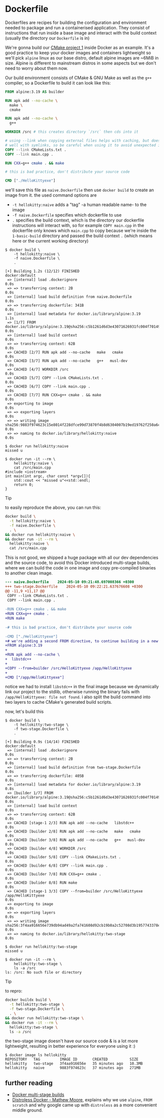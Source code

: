 # Dockerfile

Dockerfiles are recipes for building the configuration and environment needed
to package and run a containerised application. They consist of instructions
that run inside a base image and interact with the build context (usually the
directory our `Dockerfile` is in)

We're gonna build our
[CMake project 1](https://github.com/hlarda/cmake/tree/main/1/cmake) inside
Docker as an example. It's a good practice to keep your docker images and
containers lightweight so we'll pick `alpine` linux as our base distro, default
alpine images are ~6MiB in size. Alpine is different to mainstream distros in
some aspects but we don't need to worry about them now.

Our build environment consists of CMake & GNU Make as well as the `g++`
compiler, so a Dockerfile to build it can look like this:


```dockerfile
FROM alpine:3.19 AS builder

RUN apk add --no-cache \
  make \
  cmake

RUN apk add --no-cache \
  g++

WORKDIR /src # this creates directory `/src` then cds into it

# using --link when copying external files helps with caching, but doesn't work
# well with symlinks, so be careful when using it to avoid unexpected issues
COPY --link CMakeLists.txt .
COPY --link main.cpp .

RUN CXX=g++ cmake . && make

# this is bad practice, don't distribute your source code

CMD ["./HelloKittyexe"]
```

we'll save this file as `naive.Dockerfile` then use `docker build` to create an
image from it. the used command options are

- `-t hellokitty:naive` adds a "tag" -a human readable name- to the image
- `-f naive.Dockerfile` specifies which dockerfile to use
- `.` specifies the build context, which is the directory our dockerfile
  instructions will interact with, so for example `COPY main.cpp` in the
  dockerfile only knows which `main.cpp` to copy because we're inside the
  `1-basic-build` directory and passed the build context `.` (which means here
  or the current working directory)

```console
$ docker build \
    -t hellokitty:naive \
    -f naive.Dockerfile \
    .

[+] Building 1.2s (12/12) FINISHED                                                                                       docker:default
 => [internal] load .dockerignore                                                                                                  0.0s
 => => transferring context: 2B                                                                                                    0.0s
 => [internal] load build definition from naive.Dockerfile                                                                         0.0s
 => => transferring dockerfile: 341B                                                                                               0.0s
 => [internal] load metadata for docker.io/library/alpine:3.19                                                                     1.1s
 => [1/7] FROM docker.io/library/alpine:3.19@sha256:c5b1261d6d3e43071626931fc004f70149baeba2c8ec672bd4f27761f8e1ad6b               0.0s
 => [internal] load build context                                                                                                  0.0s
 => => transferring context: 62B                                                                                                   0.0s
 => CACHED [2/7] RUN apk add --no-cache   make   cmake                                                                             0.0s
 => CACHED [3/7] RUN apk add --no-cache   g++   musl-dev                                                                           0.0s
 => CACHED [4/7] WORKDIR /src                                                                                                      0.0s
 => CACHED [5/7] COPY --link CMakeLists.txt .                                                                                      0.0s
 => CACHED [6/7] COPY --link main.cpp .                                                                                            0.0s
 => CACHED [7/7] RUN CXX=g++ cmake . && make                                                                                       0.0s
 => exporting to image                                                                                                             0.0s
 => => exporting layers                                                                                                            0.0s
 => => writing image sha256:9883f974623c15e8014f228dfce99d73870f4b8d6304007b19ed19762f250a6c                                       0.0s
 => => naming to docker.io/library/hellokitty:naive                                                                                0.0s

$ docker run hellokitty:naive
missed u

$ docker run -it --rm \
    hellokitty:naive \
    cat /src/main.cpp
#include <iostream>
int main(int argc, char const *argv[]){
    std::cout << "missed u"<<std::endl;
    return 0;
}
```

> [!TIP]
> to easily reproduce the above, you can run this:
>
> ```bash
> docker build \
>   -t hellokitty:naive \
>   -f naive.Dockerfile \
>   . \
> && docker run hellokitty:naive \
> && docker run -it --rm \
>   hellokitty:naive \
>   cat /src/main.cpp
> ```

This is not good, we shipped a huge package with all our dev dependencies and
the source code, to avoid this Docker introduced multi-stage builds, where we
can build the code in one image and copy pre-compiled binaries to another clean
image.

```diff
--- naive.Dockerfile	2024-05-10 09:21:48.697008366 +0300
+++ two-stage.Dockerfile	2024-05-10 09:22:21.637676608 +0300
@@ -11,9 +11,17 @@
 COPY --link CMakeLists.txt .
 COPY --link main.cpp .
 
-RUN CXX=g++ cmake . && make
+RUN CXX=g++ cmake .
+RUN make
 
-# this is bad practice, don't distribute your source code
 
-CMD ["./HelloKittyexe"]
+# we're adding a second FROM directive, to continue building in a new clean env
+FROM alpine:3.19
+
+RUN apk add --no-cache \
+  libstdc++
+
+COPY --from=builder /src/HelloKittyexe /app/HelloKittyexe
+
+CMD ["/app/HelloKittyexe"]
```

notice we had to install `libstdc++` in the final image because we dynamically
link our project to the stdlib, otherwise running the binary fails with
`/app/HelloKittyexe: file not found`. i also split the build command into two
layers to cache CMake's generated build scripts.

now, let's build this

```console
$ docker build \
    -t hellokitty:two-stage \
    -f two-stage.Dockerfile \
    .

[+] Building 0.9s (14/14) FINISHED                                                                                       docker:default
 => [internal] load .dockerignore                                                                                                  0.0s
 => => transferring context: 2B                                                                                                    0.0s
 => [internal] load build definition from two-stage.Dockerfile                                                                     0.0s
 => => transferring dockerfile: 405B                                                                                               0.0s
 => [internal] load metadata for docker.io/library/alpine:3.19                                                                     0.8s
 => [builder 1/7] FROM docker.io/library/alpine:3.19@sha256:c5b1261d6d3e43071626931fc004f70149baeba2c8ec672bd4f27761f8e1ad6b       0.0s
 => [internal] load build context                                                                                                  0.0s
 => => transferring context: 62B                                                                                                   0.0s
 => CACHED [stage-1 2/3] RUN apk add --no-cache   libstdc++                                                                        0.0s
 => CACHED [builder 2/8] RUN apk add --no-cache   make   cmake                                                                     0.0s
 => CACHED [builder 3/8] RUN apk add --no-cache   g++   musl-dev                                                                   0.0s
 => CACHED [builder 4/8] WORKDIR /src                                                                                              0.0s
 => CACHED [builder 5/8] COPY --link CMakeLists.txt .                                                                              0.0s
 => CACHED [builder 6/8] COPY --link main.cpp .                                                                                    0.0s
 => CACHED [builder 7/8] RUN CXX=g++ cmake .                                                                                       0.0s
 => CACHED [bulider 8/8] RUN make                                                                                                  0.0s
 => CACHED [stage-1 3/3] COPY --from=builder /src/HelloKittyexe /app/HelloKittyexe                                                 0.0s
 => exporting to image                                                                                                             0.0s
 => => exporting layers                                                                                                            0.0s
 => => writing image sha256:3f4aa916656e739db94ad49a2fa741608d92cb19b0a2c52708d3b1957743378e                                       0.0s
 => => naming to docker.io/library/hellokitty:two-stage                                                                            0.0s

$ docker run hellokitty:two-stage
missed u

$ docker run -it --rm \
    hellokitty:two-stage \
    ls -a /src
ls: /src: No such file or directory
```
> [!TIP]
> to repro:
> 
> ```bash
> docker buildx build \
>   -t hellokitty:two-stage \
>   -f two-stage.Dockerfile \
>   . \
> && docker run hellokitty:two-stage \
> && docker run -it --rm \
>   hellokitty:two-stage \
>   ls -a /src
> ```

the two-stage image doesn't have our source code & is a lot more lightweight,
resulting in better experience for everyone using it :)

```console
$ docker image ls hellokitty
REPOSITORY   TAG         IMAGE ID       CREATED          SIZE
hellokitty   two-stage   3f4aa916656e   35 minutes ago   10.3MB
hellokitty   naive       9883f974623c   37 minutes ago   271MB
```

## further reading

- [Docker multi-stage builds](https://docs.docker.com/develop/develop-images/multistage-build/)
- [Distroless Docker - Mathew Moore](https://www.youtube.com/watch?v=lviLZFciDv4),
  explains why we use `alpine`, `FROM scratch` and why google came up with
  `distroless` as a more convenient middle ground.
